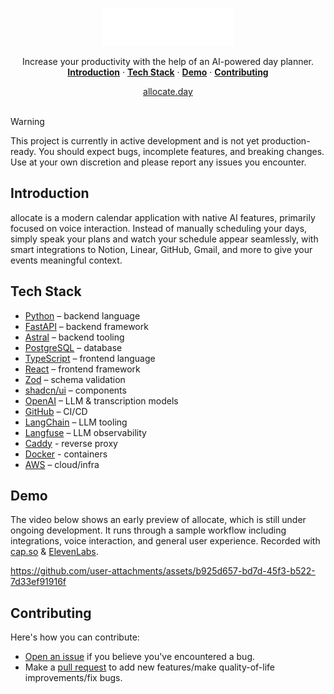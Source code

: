 <p align="center">
  <img alt="allocate" src="https://raw.githubusercontent.com/allocate-planner/.github/9adcb1f42814411838d533fc9f3da00a972d0c49/assets/logo.svg" width="auto" height="60">
</p>

<p align="center">
    Increase your productivity with the help of an AI-powered day planner.
    <br />
    <a href="#introduction"><strong>Introduction</strong></a> ·
    <a href="#tech-stack"><strong>Tech Stack</strong></a> ·
    <a href="#demo"><strong>Demo</strong></a> ·
    <a href="#contributing"><strong>Contributing</strong></a>
</p>

<div align="center">
  <a href="https://allocate.day/">allocate.day</a>
</div>

<br/>

> [!WARNING]
> This project is currently in active development and is not yet production-ready. You should expect bugs, incomplete features, and breaking changes. Use at your own discretion and please report any issues you encounter.

## Introduction

allocate is a modern calendar application with native AI features, primarily focused on voice interaction. Instead of manually scheduling your days, simply speak your plans and watch your schedule appear seamlessly, with smart integrations to Notion, Linear, GitHub, Gmail, and more to give your events meaningful context.

## Tech Stack

- [Python](https://www.python.org/) – backend language
- [FastAPI](https://fastapi.tiangolo.com/) – backend framework
- [Astral](https://docs.astral.sh/) – backend tooling
- [PostgreSQL](https://www.postgresql.org/) – database
- [TypeScript](https://www.typescriptlang.org/) – frontend language
- [React](https://react.dev/) – frontend framework
- [Zod](https://zod.dev/) – schema validation
- [shadcn/ui](https://ui.shadcn.com/) – components
- [OpenAI](https://openai.com/) – LLM & transcription models
- [GitHub](https://github.com/features/actions) – CI/CD
- [LangChain](https://www.langchain.com/) – LLM tooling
- [Langfuse](https://langfuse.com/) – LLM observability
- [Caddy](https://caddyserver.com/) - reverse proxy
- [Docker](https://www.docker.com/) - containers
- [AWS](https://aws.amazon.com/) – cloud/infra

## Demo

The video below shows an early preview of allocate, which is still under ongoing development. It runs through a sample workflow including integrations, voice interaction, and general user experience. Recorded with [cap.so](https://cap.so/) & [ElevenLabs](https://elevenlabs.io/).

https://github.com/user-attachments/assets/b925d657-bd7d-45f3-b522-7d33ef91916f

## Contributing

Here's how you can contribute:

- [Open an issue](https://github.com/allocate-planner/allocate/issues) if you believe you've encountered a bug.
- Make a [pull request](https://github.com/allocate-planner/allocate/pull) to add new features/make quality-of-life improvements/fix bugs.
